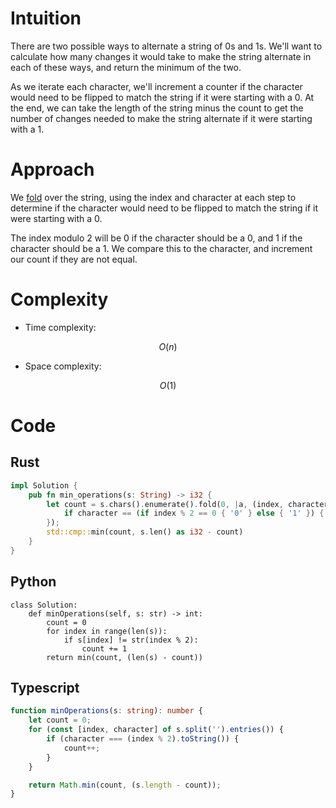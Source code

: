# Intuition
<!-- Describe your first thoughts on how to solve this problem. -->
There are two possible ways to alternate a string of 0s and 1s. We'll want to calculate how many changes it would take to make the string alternate in each of these ways, and return the minimum of the two.

As we iterate each character, we'll increment a counter if the character would need to be flipped to match the string if it were starting with a 0. At the end, we can take the length of the string minus the count to get the number of changes needed to make the string alternate if it were starting with a 1.

# Approach
<!-- Describe your approach to solving the problem. -->
We [fold](https://doc.rust-lang.org/std/iter/trait.Iterator.html#method.fold) over the string, using the index and character at each step to determine if the character would need to be flipped to match the string if it were starting with a 0.

The index modulo 2 will be 0 if the character should be a 0, and 1 if the character should be a 1. We compare this to the character, and increment our count if they are not equal.

# Complexity
- Time complexity:
<!-- Add your time complexity here, e.g. $$O(n)$$ -->
$$O(n)$$

- Space complexity:
<!-- Add your space complexity here, e.g. $$O(n)$$ -->
$$O(1)$$

# Code
## Rust
``` Rust
impl Solution {
    pub fn min_operations(s: String) -> i32 {
        let count = s.chars().enumerate().fold(0, |a, (index, character)| {
            if character == (if index % 2 == 0 { '0' } else { '1' }) { a + 1 } else { a }
        });
        std::cmp::min(count, s.len() as i32 - count)
    }
}
```
## Python
``` Py
class Solution:
    def minOperations(self, s: str) -> int:
        count = 0
        for index in range(len(s)):
            if s[index] != str(index % 2):
                count += 1
        return min(count, (len(s) - count))
```
## Typescript
``` Typescript
function minOperations(s: string): number {
	let count = 0;
	for (const [index, character] of s.split('').entries()) {
		if (character === (index % 2).toString()) {
			count++;
		}
	}

	return Math.min(count, (s.length - count));
}

```
